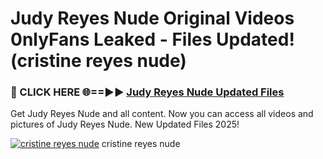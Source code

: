 # Judy Reyes Nude Original Videos 0nlyFans Leaked - Files Updated! (cristine reyes nude)

<h3>🔴 CLICK HERE 🌐==►► <a href="https://tinyurl.com/2p9ay9w9" rel="nofollow">Judy Reyes Nude Updated Files</a></h3>

Get Judy Reyes Nude and all content. Now you can access all videos and pictures of Judy Reyes Nude. New Updated Files 2025!

[![cristine reyes nude](https://i.imgur.com/KQgVmj3.gif)](https://tinyurl.com/2p9ay9w9)
cristine reyes nude